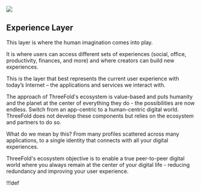 ![](img/aci.jpg)

## Experience Layer

This layer is where the human imagination comes into play. 

It is where users can access different sets of experiences (social, office, productivity, finances, and more) and where creators can build new experiences. 

This is the layer that best represents the current user experience with today’s Internet – the applications and services we interact with. 

The approach of ThreeFold's ecosystem is value-based and puts humanity and the planet at the center of everything they do - the possibilities are now endless. Switch from an app-centric to a human-centric digital world. ThreeFold does not develop these components but relies on the ecosystem and partners to do so.

What do we mean by this? From many profiles scattered across many applications, to a single identity that connects with all your digital experiences. 

ThreeFold's ecosystem objective is to enable a true peer-to-peer digital world where you always remain at the center of your digital life - reducing redundancy and improving your user experience.


!!!def